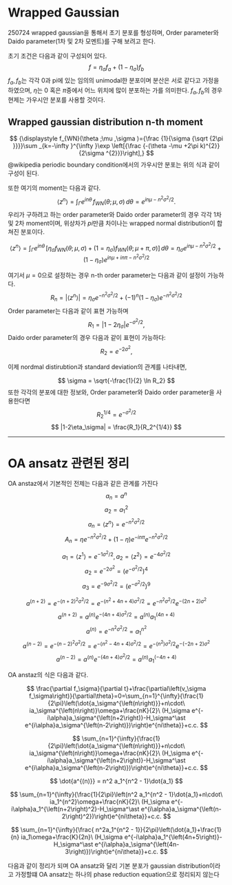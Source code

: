 # Wrapped Gaussian
250724
wrapped gaussian을 통해서 초기 분포를 형성하며, Order parameter와 Daido parameter(1차 및 2차 모멘트)를 구해 보려고 한다.

초기 조건은 다음과 같이 구성되어 있다.
$$
f = \eta_\sigma f_a + (1-\eta_\sigma) f_b
$$
$f_a,f_b$는 각각 0과 pi에 있는 임의의 unimodal한 분포이며 분산은 서로 같다고 가정을 하였으며, $\eta$는 0 혹은 $\pi$중에서 어느 위치에 많이 분포하는 가를 의미한다. $f_a,f_b$의 경우 현제는 가우시안 분포를 사용할 것이다.

## Wrapped gaussian distribution n-th moment

$$
{\displaystyle f_{WN}(\theta ;\mu ,\sigma )={\frac {1}{\sigma {\sqrt {2\pi }}}}\sum _{k=-\infty }^{\infty }\exp \left[{\frac {-(\theta -\mu +2\pi k)^{2}}{2\sigma ^{2}}}\right],}
$$
@wikipedia
periodic boundary condition에서의 가우시안 분포는 위의 식과 같이 구성이 된다. 

또한 여기의 moment는 다음과 같다.
$$
{\displaystyle \langle z^{n}\rangle =\int _{\Gamma }e^{in\theta }\,f_{WN}(\theta ;\mu ,\sigma )\,d\theta =e^{in\mu -n^{2}\sigma ^{2}/2}.}
$$
우리가 구하려고 하는 order parameter와 Daido order parameter의 경우 각각 1차 및 2차 moment이며, 위상차가 $pi$만큼 차이나는 wrapped normal distribution이 합쳐진 분포이다.

$$
{\displaystyle \langle z^{n}\rangle =\int _{\Gamma }e^{in\theta }\,[\eta_\sigma f_{WN}(\theta ;\mu ,\sigma ) + (1=\eta_\sigma)f_{WN}(\theta ;\mu + \pi ,\sigma )]\,d\theta =\eta_\sigma e^{in\mu -n^{2}\sigma ^{2}/2}} +(1-\eta_\sigma) e^{in\mu+in\pi -n^{2}\sigma ^{2}/2}
$$

여기서 $\mu=0$으로 설정하는 경우 n-th order parameter는 다음과 같이 설정이 가능하다.
$$
R_n =|\langle z^{n}\rangle|  = \eta_\sigma e^{-n^{2}\sigma ^{2}/2} +(-1)^n(1-\eta_\sigma) e^{-n^{2}\sigma ^{2}/2}
$$
Order parameter는 다음과 같이 표현 가능하며
$$
R_1 = |1-2\eta_\sigma| e^{-\sigma ^{2}/2},
$$
Daido order parameter의 경우 다음과 같이 표현이 가능하다:
$$
R_2 = e^{-2\sigma ^{2}},
$$
 
이제 nordmal distirubtion과 standard deviation의 관계를 나타내면, 

$$
\sigma = \sqrt{-\frac{1}{2} \ln R_2}
$$
또한 각각의 분포에 대한 정보와, Order parameter와 Daido order parameter을 사용한다면
$$
R_2^{1/4} = e^{-\sigma^2/2}
$$
$$
|1-2\eta_\sigma| = \frac{R_1}{R_2^{1/4}}
$$

---
# OA ansatz 관련된 정리


OA anstaz에서 기본적인 전제는 다음과 같은 관계를 가진다
$$
a_n = a^n
$$
$$
a_2 = a_1^2
$$
$$
a_n =\langle z^{n}\rangle  = e^{-n^{2}\sigma ^{2}/2}
$$
$$
A_n = \eta e^{-n^{2}\sigma ^{2}/2} + (1-\eta) e^{-in\pi}e^{-n^{2}\sigma ^{2}/2}
$$

$$
a_1 =\langle z^{1}\rangle  = e^{-1\sigma ^{2}/2}, a_2 =\langle z^{2}\rangle  = e^{-4\sigma ^{2}/2}
$$
$$
a_2 = e^{-2\sigma ^{2}} = (e^{-\sigma ^{2}/2})^4
$$
$$
a_3 = e^{-9\sigma ^{2}/2} = (e^{-\sigma ^{2}/2})^9
$$

$$
a^{(n+2)} =  e^{-(n+2)^{2}\sigma ^{2}/2} =  e^{-(n^2+4n+4)\sigma ^{2}/2} = e^{-n^2\sigma ^{2}/2} e^{-(2n + 2)\sigma ^{2}}
$$
$$
a^{(n+2)} = a^{(n)} e^{-(4n + 4)\sigma ^{2}/2} = a^{(n)} a_1^{(4n+4)}
$$
$$
a^{(n)} =  e^{-n^2 \sigma ^{2}/2} = a_1^{n^2}
$$
$$
a^{(n-2)} =  e^{-(n-2)^{2}\sigma ^{2}/2} =  e^{-(n^2-4n+4)\sigma ^{2}/2} = e^{-(n^2)\sigma ^{2}/2} e^{-(-2n + 2)\sigma ^{2}}
$$
$$
a^{(n-2)} = a^{(n)} e^{-(4n + 4)\sigma ^{2}/2} = a^{(n)} a_1^{(-4n+4)}
$$

OA anstaz의 식은 다음과 같다.

$$
 \frac{\partial f_\sigma}{\partial t}+\frac{\partial\left(v_\sigma f_\sigma\right)}{\partial\theta}=0=\sum_{n=1}^{\infty}{\frac{1}{2\pi}\left(\dot{a_\sigma^{\left(n\right)}}+n\cdot\ ia_\sigma^{\left(n\right)}\omega+\frac{nK}{2}\ (H_\sigma e^{-i\alpha}a_\sigma^{\left(n+2\right)}-H_\sigma^\ast e^{i\alpha}a_\sigma^{\left(n-2\right)})\right)e^{ni\theta}}+c.c.
$$

$$
\sum_{n=1}^{\infty}{\frac{1}{2\pi}\left(\dot{a_\sigma^{\left(n\right)}}+n\cdot\ ia_\sigma^{\left(n\right)}\omega+\frac{nK}{2}\ (H_\sigma e^{-i\alpha}a_\sigma^{\left(n+2\right)}-H_\sigma^\ast e^{i\alpha}a_\sigma^{\left(n-2\right)})\right)e^{ni\theta}}+c.c.
$$

$$
\dot{a^{(n)}} =  n^2 a_1^{n^2 - 1}\dot{a_1}
$$


$$
\sum_{n=1}^{\infty}{\frac{1}{2\pi}\left(n^2 a_1^{n^2 - 1}\dot{a_1}+n\cdot\ ia_1^{n^2}\omega+\frac{nK}{2}\ (H_\sigma e^{-i\alpha}a_1^{\left(n+2\right)^2}-H_\sigma^\ast e^{i\alpha}a_\sigma^{\left(n-2\right)^2})\right)e^{ni\theta}}+c.c.
$$

$$
\sum_{n=1}^{\infty}{\frac{ n^2a_1^{n^2 - 1}}{2\pi}\left(\dot{a_1}+\frac{1}{n} ia_1\omega+\frac{K}{2n}\ (H_\sigma e^{-i\alpha}a_1^{\left(4n+5\right)}-H_\sigma^\ast e^{i\alpha}a_\sigma^{\left(4n-3\right)})\right)e^{ni\theta}}+c.c.
$$

다음과 같이 정리가 되며 OA ansatz와 달리 기본 분포가 gaussian distribution이라고 가정할떄 OA ansatz는 하나의 phase reduction equation으로 정리되지 않는다
